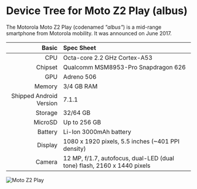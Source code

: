 Device Tree for Moto Z2 Play (albus)
===========================================

The Motorola Moto Z2 Play (codenamed _"albus"_) is a mid-range smartphone from Motorola mobility.
It was announced on June 2017.

Basic   | Spec Sheet
-------:|:-------------------------
CPU     | Octa-core 2.2 GHz Cortex-A53
Chipset | Qualcomm MSM8953-Pro Snapdragon 626
GPU     | Adreno 506
Memory  | 3/4 GB RAM
Shipped Android Version | 7.1.1
Storage | 32/64 GB
MicroSD | Up to 256 GB
Battery | Li-Ion 3000mAh battery
Display | 1080 x 1920 pixels, 5.5 inches (~401 PPI density)
Camera  | 12 MP, f/1.7, autofocus, dual-LED (dual tone) flash, 2160 x 1440 pixels


![Moto Z2 Play](https://fdn2.gsmarena.com/vv/pics/motorola/motorola-moto-z2-play-0.jpg "Moto Z2 Play")

